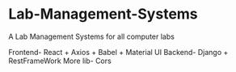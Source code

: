 # Lab-Management-Systems
A Lab Management Systems for all computer labs

Frontend- React + Axios + Babel + Material UI
Backend- Django + RestFrameWork
More lib- Cors
